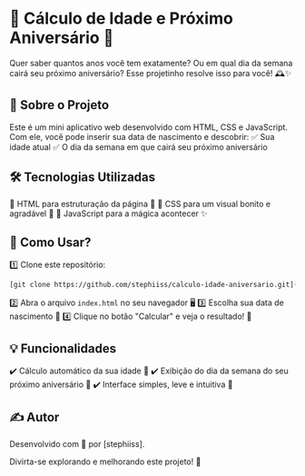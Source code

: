 # 🎉 Cálculo de Idade e Próximo Aniversário 🎂

Quer saber quantos anos você tem exatamente? Ou em qual dia da semana cairá seu próximo aniversário? Esse projetinho resolve isso para você! 🕰️✨

## 🚀 Sobre o Projeto
Este é um mini aplicativo web desenvolvido com HTML, CSS e JavaScript. Com ele, você pode inserir sua data de nascimento e descobrir:
✅ Sua idade atual 
✅ O dia da semana em que cairá seu próximo aniversário 

## 🛠️ Tecnologias Utilizadas
🔹 HTML para estruturação da página 📄
🔹 CSS para um visual bonito e agradável 🎨
🔹 JavaScript para a mágica acontecer ✨

## 📌 Como Usar?
1️⃣ Clone este repositório:
   ```bash
   [git clone https://github.com/stephiiss/calculo-idade-aniversario.git](https://github.com/stephiiss/calculo-idade-aniversario.git)
   ```
2️⃣ Abra o arquivo `index.html` no seu navegador 🖥️
3️⃣ Escolha sua data de nascimento 📅
4️⃣ Clique no botão "Calcular" e veja o resultado! 🎉

## 💡 Funcionalidades
✔️ Cálculo automático da sua idade 👀
✔️ Exibição do dia da semana do seu próximo aniversário 📅
✔️ Interface simples, leve e intuitiva 🚀

## ✍️ Autor
Desenvolvido com 💙 por [stephiiss].

Divirta-se explorando e melhorando este projeto! 🚀

